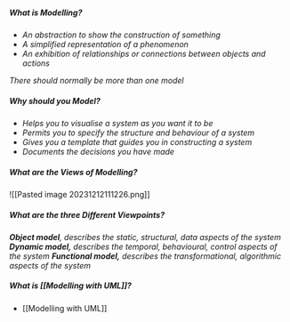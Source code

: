 
##### What is Modelling?

- *An abstraction to show the construction of something*
- *A simplified representation of a phenomenon*
- *An exhibition of relationships or connections between objects and actions*

*There should normally be more than one model*


##### Why should you Model?

- *Helps you to visualise a system as you want it to be*
- *Permits you to specify the structure and behaviour of a system*
- *Gives you a template that guides you in constructing a system*
- *Documents the decisions you have made*


##### What are the Views of Modelling?

![[Pasted image 20231212111226.png]]


##### What are the three Different Viewpoints?

***Object model**, describes the static, structural, data aspects of the system*
***Dynamic model,** describes the temporal, behavioural, control aspects of the system*
***Functional model,** describes the transformational, algorithmic aspects of the system*


##### What is [[Modelling with UML]]?
- [[Modelling with UML]]


